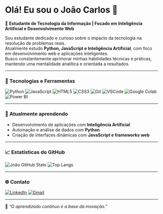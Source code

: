 # Olá! Eu sou o João Carlos 👋

🎯 **Estudante de Tecnologia da Informação | Focado em Inteligência Artificial e Desenvolvimento Web**

Sou estudante dedicado e curioso sobre o impacto da tecnologia na resolução de problemas reais.  
Atualmente estudo **Python, JavaScript e Inteligência Artificial**, com foco em desenvolvimento web e aplicações inteligentes.  
Busco constantemente aprimorar minhas habilidades técnicas e práticas, mantendo uma mentalidade analítica e orientada a resultados.

---

### 🚀 Tecnologias e Ferramentas

![Python](https://img.shields.io/badge/Python-3776AB?style=for-the-badge&logo=python&logoColor=white)
![JavaScript](https://img.shields.io/badge/JavaScript-F7DF1E?style=for-the-badge&logo=javascript&logoColor=black)
![HTML5](https://img.shields.io/badge/HTML5-E34F26?style=for-the-badge&logo=html5&logoColor=white)
![CSS3](https://img.shields.io/badge/CSS3-1572B6?style=for-the-badge&logo=css3&logoColor=white)
![Git](https://img.shields.io/badge/Git-F05033?style=for-the-badge&logo=git&logoColor=white)
![VSCode](https://img.shields.io/badge/VS%20Code-007ACC?style=for-the-badge&logo=visualstudiocode&logoColor=white)
![Google Colab](https://img.shields.io/badge/Google%20Colab-F9AB00?style=for-the-badge&logo=googlecolab&logoColor=white)
![Power BI](https://img.shields.io/badge/Power%20BI-F2C811?style=for-the-badge&logo=powerbi&logoColor=black)

---

### 🧠 Atualmente aprendendo

- Desenvolvimento de aplicações com **Inteligência Artificial**
- Automação e análise de dados com **Python**
- Criação de interfaces dinâmicas com **JavaScript e frameworks web**

---

### 📈 Estatísticas do GitHub

![João GitHub Stats](https://github-readme-stats.vercel.app/api?username=joaocarloscodes&show_icons=true&theme=tokyonight)
![Top Langs](https://github-readme-stats.vercel.app/api/top-langs/?username=joaocarloscodes&layout=compact&theme=tokyonight)

---

### 🌐 Contato

[![LinkedIn](https://img.shields.io/badge/LinkedIn-0A66C2?style=for-the-badge&logo=linkedin&logoColor=white)](https://www.linkedin.com/in/joaocarloscodes)
[![Gmail](https://img.shields.io/badge/Gmail-EA4335?style=for-the-badge&logo=gmail&logoColor=white)](mailto:joaodarosa208@gmail.com)

---

📌 *“O aprendizado contínuo é a base da inovação.”*
